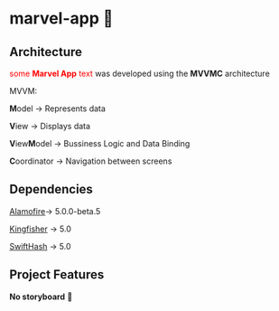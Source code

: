 # marvel-app :iphone:

## Architecture

<span style="color:red">some **Marvel App** text</span> was developed using the **MVVMC** architecture

MVVM:

**M**odel -> Represents data<p>
**V**iew -> Displays data<p>
**V**iew**M**odel -> Bussiness Logic and Data Binding<p>
**C**oordinator -> Navigation between screens<p>


## Dependencies

[Alamofire](https://github.com/Alamofire/Alamofire)->  5.0.0-beta.5 <p>
[Kingfisher](https://github.com/onevcat/Kingfisher) -> 5.0 <p>
[SwiftHash](https://github.com/onmyway133/SwiftHash) -> 5.0 <p>

## Project Features

**No storyboard** :raised_hands:
